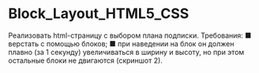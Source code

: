 # Block_Layout_HTML5_CSS
Реализовать html-страницу с выбором плана подписки. Требования: ■ верстать с помощью блоков; ■ при наведении на блок он должен плавно (за 1 секунду) увеличиваться в ширину и высоту, но при этом остальные блоки не двигаются (скриншот 2).
